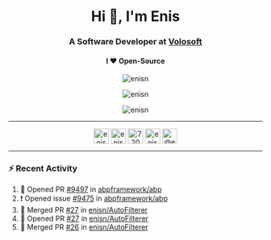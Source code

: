 <h1 align="center">Hi 👋, I'm Enis</h1>
<h3 align="center">A Software Developer at <a href="/volosoft">Volosoft</a></h3>

<h4 align="center"> I ❤ Open-Source</h4>

<p align="center"> <img src="https://komarev.com/ghpvc/?username=enisn" alt="enisn" /> </p>

<p align="center">
<img src="https://github-readme-stats.vercel.app/api/top-langs/?username=enisn&layout=compact" alt="enisn" />
</p>

<p align="center">
<img src="https://github-readme-stats.vercel.app/api?username=enisn&show_icons=true" alt="enisn" />
</p>

<hr />

<p align="center">
<a href="https://dev.to/enisn" target="blank"><img align="center" src="https://cdn.jsdelivr.net/npm/simple-icons@3.0.1/icons/dev-dot-to.svg" alt="enisn" height="30" width="30" /></a>
<a href="https://twitter.com/enisnecipoglu" target="blank"><img align="center" src="https://cdn.jsdelivr.net/npm/simple-icons@3.0.1/icons/twitter.svg" alt="enisnecipoglu" height="30" width="30" /></a>
<a href="https://stackoverflow.com/users/7200126" target="blank"><img align="center" src="https://cdn.jsdelivr.net/npm/simple-icons@3.0.1/icons/stackoverflow.svg" alt="7200126" height="30" width="30" /></a>
<a href="https://instagram.com/enisnecipoglu" target="blank"><img align="center" src="https://cdn.jsdelivr.net/npm/simple-icons@3.0.1/icons/instagram.svg" alt="enisnecipoglu" height="30" width="30" /></a>
<a href="https://medium.com/@enis.necipoglu" target="blank"><img align="center" src="https://cdn.jsdelivr.net/npm/simple-icons@3.0.1/icons/medium.svg" alt="@enis.necipoglu" height="30" width="30" /></a>
</p>

<hr />

### :zap: Recent Activity

<!--START_SECTION:activity-->
1. 💪 Opened PR [#9497](https://github.com/abpframework/abp/pull/9497) in [abpframework/abp](https://github.com/abpframework/abp)
2. ❗️ Opened issue [#9475](https://github.com/abpframework/abp/issues/9475) in [abpframework/abp](https://github.com/abpframework/abp)
3. 🎉 Merged PR [#27](https://github.com/enisn/AutoFilterer/pull/27) in [enisn/AutoFilterer](https://github.com/enisn/AutoFilterer)
4. 💪 Opened PR [#27](https://github.com/enisn/AutoFilterer/pull/27) in [enisn/AutoFilterer](https://github.com/enisn/AutoFilterer)
5. 🎉 Merged PR [#26](https://github.com/enisn/AutoFilterer/pull/26) in [enisn/AutoFilterer](https://github.com/enisn/AutoFilterer)
<!--END_SECTION:activity-->
